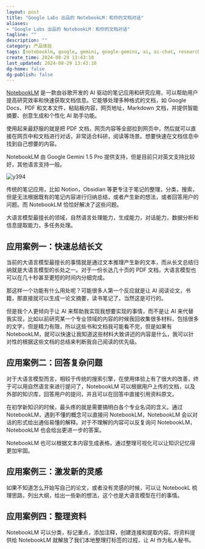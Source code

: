 ```yaml
---
layout: post
title: "Google Labs 出品的 NotebookLM：和你的文档对话"
aliases:
- "Google Labs 出品的 NotebookLM：和你的文档对话"
tagline: ""
description: ""
category: 产品体验
tags: [notebooklm, google, gemini, google-gemini, ai, ai-chat, research]
create_time: 2024-08-29 13:43:10
last_updated: 2024-08-29 13:43:10
dg-home: false
dg-publish: false
---
```


[NotebookLM](https://notebooklm.google/) 是一款由谷歌开发的 AI 驱动的笔记应用和研究应用，可以帮助用户提高研究效率和快速获取文档信息。它能够处理多种格式的文档，如 Google Docs、PDF 和文本文件，粘贴板内容，网页地址，Markdown 文档，并提供智能摘要、创意生成和个性化 AI 助手功能。

使用起来最舒服的就是把 PDF 文档，网页内容等全部拉到网页中，然后就可以直接在网页中和文档进行对话，非常适合科研，阅读等场景。想要快速在文档信息中找到自己想要的内容。

NotebookLM 由 Google Gemini 1.5 Pro 提供支持，但是目前只对英文支持比较好，其他语言支持一般。

![y394](https://photo.einverne.info/images/2024/08/27/y394.png)

传统的笔记应用，比如 Notion，Obsidian 等更专注于笔记的整理，分类，搜索，但是无法根据既有的笔记内容进行归纳总结，或者产生新的想法，或者回答用户的问题。而 NotebookLM 恰恰好解决了这些问题。

大语言模型最擅长的领域，自然语言处理能力，生成能力，对话能力，数据分析和信息提取能力，多任务处理。

## 应用案例一：快速总结长文

当前的大语言模型最擅长的事情就是通过文本推理产生新的文本，而从长文总结归纳就是大语言模型的长处之一。对于一份长达几十页的 PDF 文档，大语言模型也可以在几十秒甚至更短的时间内分细完成。

那这样一个功能有什么用处呢？可能很多人第一个反应就是让 AI 阅读论文，书籍，那直接就可以生成一论文摘要，读书笔记了。当然这是可行的。

但是我个人更倾向于让 AI 来帮助我实现我想要实现的事情，而不是让 AI 来代替我实现，比如以前研究某一个专业领域的内容的时候我回收集很多材料，包括很多的文字，但是精力有限，所以这些书和文档我可能看不完，但是如果有 NotebookLM，就可以快速让我知道这些材料大致讲述的内容是什么，我可以针对性的根据这些文档的总结来判断我自己阅读的优先级。

## 应用案例二：回答复杂问题

对于大语言模型而言，相较于传统的搜索引擎，在使用体验上有了很大的改善，终于可以用自然语言来进行提问了，NotebookLM 可以根据用户上传的文档，以及外部的知识库，回答用户的提问，并且可以在回答中直接引用资料原文。

在初学新知识的时候，最头疼的就是需要搞明白各个专业名词的含义。通过 NotebookLM，遇到不懂的概念可以直接问 NotebookLM，NotebookLM 会以对话的形式给出通俗易懂的解释。对于不理解的内容可以反复询问 NotebookLM，NotebookLM 也会给出更进一步的答案。

NotebookLM 也可以根据文本内容生成表格，通过整理可视化可以让知识记忆得更加牢固。

## 应用案例三：激发新的灵感

如果不知道怎么开始写自己的论文，或者没有灵感的时候，可以让 NotebookL 梳理思路，列出大纲，给出一些新的想法，这个也是大语言模型在行的事情。

## 应用案例四：整理资料

NotebookLM 可以分类，标记重点，添加注释，创建连接和提取内容。将资料提供给 NotebookLM 就解放了我们本地整理打标签的过程，让 AI 作为私人秘书。
